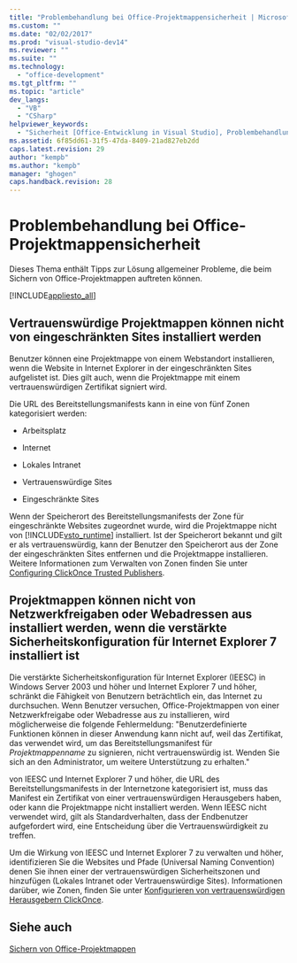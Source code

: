 ```yaml
---
title: "Problembehandlung bei Office-Projektmappensicherheit | Microsoft Docs"
ms.custom: ""
ms.date: "02/02/2017"
ms.prod: "visual-studio-dev14"
ms.reviewer: ""
ms.suite: ""
ms.technology: 
  - "office-development"
ms.tgt_pltfrm: ""
ms.topic: "article"
dev_langs: 
  - "VB"
  - "CSharp"
helpviewer_keywords: 
  - "Sicherheit [Office-Entwicklung in Visual Studio], Problembehandlung"
ms.assetid: 6f85dd61-31f5-47da-8409-21ad827eb2dd
caps.latest.revision: 29
author: "kempb"
ms.author: "kempb"
manager: "ghogen"
caps.handback.revision: 28
---
```

# Problembehandlung bei Office-Projektmappensicherheit
  Dieses Thema enthält Tipps zur Lösung allgemeiner Probleme, die beim Sichern von Office\-Projektmappen auftreten können.  
  
 [!INCLUDE[appliesto_all](../vsto/includes/appliesto-all-md.md)]  
  
## Vertrauenswürdige Projektmappen können nicht von eingeschränkten Sites installiert werden  
 Benutzer können eine Projektmappe von einem Webstandort installieren, wenn die Website in Internet Explorer in der eingeschränkten Sites aufgelistet ist.  Dies gilt auch, wenn die Projektmappe mit einem vertrauenswürdigen Zertifikat signiert wird.  
  
 Die URL des Bereitstellungsmanifests kann in eine von fünf Zonen kategorisiert werden:  
  
-   Arbeitsplatz  
  
-   Internet  
  
-   Lokales Intranet  
  
-   Vertrauenswürdige Sites  
  
-   Eingeschränkte Sites  
  
 Wenn der Speicherort des Bereitstellungsmanifests der Zone für eingeschränkte Websites zugeordnet wurde, wird die Projektmappe nicht von [!INCLUDE[vsto_runtime](../vsto/includes/vsto-runtime-md.md)] installiert.  Ist der Speicherort bekannt und gilt er als vertrauenswürdig, kann der Benutzer den Speicherort aus der Zone der eingeschränkten Sites entfernen und die Projektmappe installieren.  Weitere Informationen zum Verwalten von Zonen finden Sie unter [Configuring ClickOnce Trusted Publishers](http://go.microsoft.com/fwlink/?LinkId=94774).  
  
## Projektmappen können nicht von Netzwerkfreigaben oder Webadressen aus installiert werden, wenn die verstärkte Sicherheitskonfiguration für Internet Explorer 7 installiert ist  
 Die verstärkte Sicherheitskonfiguration für Internet Explorer \(IEESC\) in Windows Server 2003 und höher und Internet Explorer 7 und höher, schränkt die Fähigkeit von Benutzern beträchtlich ein, das Internet zu durchsuchen.  Wenn Benutzer versuchen, Office\-Projektmappen von einer Netzwerkfreigabe oder Webadresse aus zu installieren, wird möglicherweise die folgende Fehlermeldung: "Benutzerdefinierte Funktionen können in dieser Anwendung kann nicht auf, weil das Zertifikat, das verwendet wird, um das Bereitstellungsmanifest für *Projektmappenname* zu signieren, nicht vertrauenswürdig ist.  Wenden Sie sich an den Administrator, um weitere Unterstützung zu erhalten."  
  
 von IEESC und Internet Explorer 7 und höher, die URL des Bereitstellungsmanifests in der Internetzone kategorisiert ist, muss das Manifest ein Zertifikat von einer vertrauenswürdigen Herausgebers haben, oder kann die Projektmappe nicht installiert werden.  Wenn IEESC nicht verwendet wird, gilt als Standardverhalten, dass der Endbenutzer aufgefordert wird, eine Entscheidung über die Vertrauenswürdigkeit zu treffen.  
  
 Um die Wirkung von IEESC und Internet Explorer 7 zu verwalten und höher, identifizieren Sie die Websites und Pfade \(Universal Naming Convention\) denen Sie ihnen einer der vertrauenswürdigen Sicherheitszonen und hinzufügen \(Lokales Intranet oder Vertrauenswürdige Sites\). Informationen darüber, wie Zonen, finden Sie unter [Konfigurieren von vertrauenswürdigen Herausgebern ClickOnce](http://go.microsoft.com/fwlink/?LinkId=94774).  
  
## Siehe auch  
 [Sichern von Office-Projektmappen](../vsto/securing-office-solutions.md)  
  
  